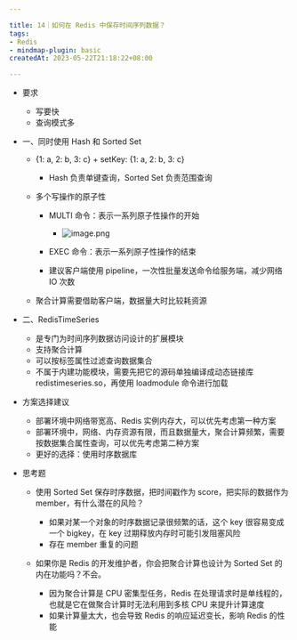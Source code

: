 ```yaml
---

title: 14｜如何在 Redis 中保存时间序列数据？
tags:
- Redis
- mindmap-plugin: basic
createdAt: 2023-05-22T21:18:22+08:00

---
```


- 要求

  - 写要快
  - 查询模式多

- 一、同时使用 Hash 和 Sorted Set

  - {1: a, 2: b, 3: c} + setKey: {1: a, 2: b, 3: c}

    - Hash 负责单键查询，Sorted Set 负责范围查询

  - 多个写操作的原子性

    - MULTI 命令：表示一系列原子性操作的开始
      - ![image.png](https://cdn.jsdelivr.net/gh/11ze/static/images/redis-14-1.png)

    - EXEC 命令：表示一系列原子性操作的结束
    - 建议客户端使用 pipeline，一次性批量发送命令给服务端，减少网络 IO 次数

  - 聚合计算需要借助客户端，数据量大时比较耗资源

- 二、RedisTimeSeries

  - 是专门为时间序列数据访问设计的扩展模块
  - 支持聚合计算
  - 可以按标签属性过滤查询数据集合
  - 不属于内建功能模块，需要先把它的源码单独编译成动态链接库 redistimeseries.so，再使用 loadmodule 命令进行加载

- 方案选择建议

  - 部署环境中网络带宽高、Redis 实例内存大，可以优先考虑第一种方案
  - 部署环境中，网络、内存资源有限，而且数据量大，聚合计算频繁，需要按数据集合属性查询，可以优先考虑第二种方案
  - 更好的选择：使用时序数据库

- 思考题

  - 使用 Sorted Set 保存时序数据，把时间戳作为 score，把实际的数据作为 member，有什么潜在的风险？

    - 如果对某一个对象的时序数据记录很频繁的话，这个 key 很容易变成一个 bigkey，在 key 过期释放内存时可能引发阻塞风险
    - 存在 member 重复的问题

  - 如果你是 Redis 的开发维护者，你会把聚合计算也设计为 Sorted Set 的内在功能吗？不会。

    - 因为聚合计算是 CPU 密集型任务，Redis 在处理请求时是单线程的，也就是它在做聚合计算时无法利用到多核 CPU 来提升计算速度
    - 如果计算量太大，也会导致 Redis 的响应延迟变长，影响 Redis 的性能
